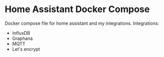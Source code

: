 # Home Assistant Docker Compose

Docker compose file for home assistant and my integrations. Integrations:
- InfluxDB
- Graphana
- MQTT
- Let's encrypt
